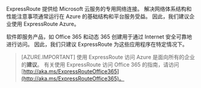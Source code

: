 ExpressRoute 提供给 Microsoft 云服务的专用网络连接。 解决网络体系结构和性能注意事项通常运行在 Azure 的基础结构和平台服务受益。 因此，我们建议企业使用 ExpressRoute Azure。

软件即服务产品，如 Office 365 和动态 365 创建用于通过 Internet 安全可靠地进行访问。  因此，我们只建议 ExpressRoute 为这些应用程序在特定情况下。

> [AZURE.IMPORTANT]
> 使用 ExpressRoute 访问 Azure 是面向所有的企业的**建议**。 有关使用 ExpressRoute 访问 Office 365 的指南，请访问[http://aka.ms/ExpressRouteOffice365](http://aka.ms/ExpressRouteOffice365)。